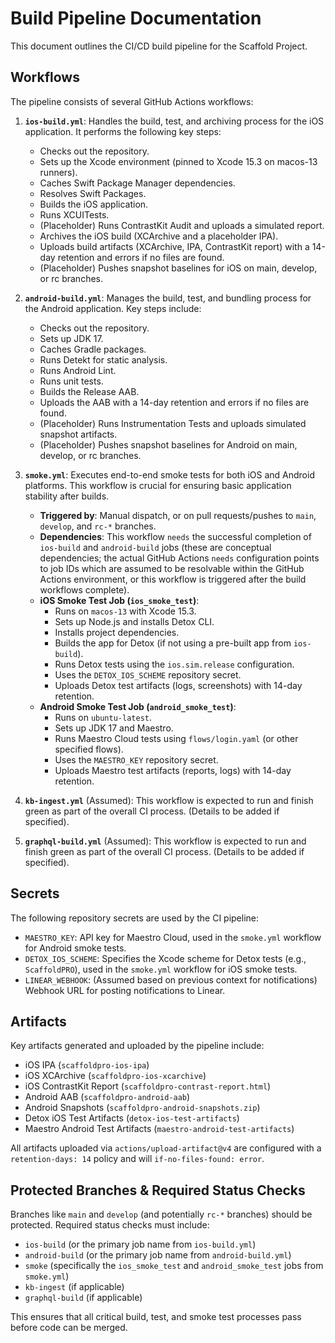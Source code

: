 # Build Pipeline Documentation

This document outlines the CI/CD build pipeline for the Scaffold Project.

## Workflows

The pipeline consists of several GitHub Actions workflows:

1.  **`ios-build.yml`**: Handles the build, test, and archiving process for the iOS application. It performs the following key steps:
    *   Checks out the repository.
    *   Sets up the Xcode environment (pinned to Xcode 15.3 on macos-13 runners).
    *   Caches Swift Package Manager dependencies.
    *   Resolves Swift Packages.
    *   Builds the iOS application.
    *   Runs XCUITests.
    *   (Placeholder) Runs ContrastKit Audit and uploads a simulated report.
    *   Archives the iOS build (XCArchive and a placeholder IPA).
    *   Uploads build artifacts (XCArchive, IPA, ContrastKit report) with a 14-day retention and errors if no files are found.
    *   (Placeholder) Pushes snapshot baselines for iOS on main, develop, or rc branches.

2.  **`android-build.yml`**: Manages the build, test, and bundling process for the Android application. Key steps include:
    *   Checks out the repository.
    *   Sets up JDK 17.
    *   Caches Gradle packages.
    *   Runs Detekt for static analysis.
    *   Runs Android Lint.
    *   Runs unit tests.
    *   Builds the Release AAB.
    *   Uploads the AAB with a 14-day retention and errors if no files are found.
    *   (Placeholder) Runs Instrumentation Tests and uploads simulated snapshot artifacts.
    *   (Placeholder) Pushes snapshot baselines for Android on main, develop, or rc branches.

3.  **`smoke.yml`**: Executes end-to-end smoke tests for both iOS and Android platforms. This workflow is crucial for ensuring basic application stability after builds.
    *   **Triggered by**: Manual dispatch, or on pull requests/pushes to `main`, `develop`, and `rc-*` branches.
    *   **Dependencies**: This workflow `needs` the successful completion of `ios-build` and `android-build` jobs (these are conceptual dependencies; the actual GitHub Actions `needs` configuration points to job IDs which are assumed to be resolvable within the GitHub Actions environment, or this workflow is triggered after the build workflows complete).
    *   **iOS Smoke Test Job (`ios_smoke_test`)**:
        *   Runs on `macos-13` with Xcode 15.3.
        *   Sets up Node.js and installs Detox CLI.
        *   Installs project dependencies.
        *   Builds the app for Detox (if not using a pre-built app from `ios-build`).
        *   Runs Detox tests using the `ios.sim.release` configuration.
        *   Uses the `DETOX_IOS_SCHEME` repository secret.
        *   Uploads Detox test artifacts (logs, screenshots) with 14-day retention.
    *   **Android Smoke Test Job (`android_smoke_test`)**:
        *   Runs on `ubuntu-latest`.
        *   Sets up JDK 17 and Maestro.
        *   Runs Maestro Cloud tests using `flows/login.yaml` (or other specified flows).
        *   Uses the `MAESTRO_KEY` repository secret.
        *   Uploads Maestro test artifacts (reports, logs) with 14-day retention.

4.  **`kb-ingest.yml`** (Assumed): This workflow is expected to run and finish green as part of the overall CI process. (Details to be added if specified).

5.  **`graphql-build.yml`** (Assumed): This workflow is expected to run and finish green as part of the overall CI process. (Details to be added if specified).

## Secrets

The following repository secrets are used by the CI pipeline:

*   `MAESTRO_KEY`: API key for Maestro Cloud, used in the `smoke.yml` workflow for Android smoke tests.
*   `DETOX_IOS_SCHEME`: Specifies the Xcode scheme for Detox tests (e.g., `ScaffoldPRO`), used in the `smoke.yml` workflow for iOS smoke tests.
*   `LINEAR_WEBHOOK`: (Assumed based on previous context for notifications) Webhook URL for posting notifications to Linear.

## Artifacts

Key artifacts generated and uploaded by the pipeline include:

*   iOS IPA (`scaffoldpro-ios-ipa`)
*   iOS XCArchive (`scaffoldpro-ios-xcarchive`)
*   iOS ContrastKit Report (`scaffoldpro-contrast-report.html`)
*   Android AAB (`scaffoldpro-android-aab`)
*   Android Snapshots (`scaffoldpro-android-snapshots.zip`)
*   Detox iOS Test Artifacts (`detox-ios-test-artifacts`)
*   Maestro Android Test Artifacts (`maestro-android-test-artifacts`)

All artifacts uploaded via `actions/upload-artifact@v4` are configured with a `retention-days: 14` policy and will `if-no-files-found: error`.

## Protected Branches & Required Status Checks

Branches like `main` and `develop` (and potentially `rc-*` branches) should be protected.
Required status checks must include:
*   `ios-build` (or the primary job name from `ios-build.yml`)
*   `android-build` (or the primary job name from `android-build.yml`)
*   `smoke` (specifically the `ios_smoke_test` and `android_smoke_test` jobs from `smoke.yml`)
*   `kb-ingest` (if applicable)
*   `graphql-build` (if applicable)

This ensures that all critical build, test, and smoke test processes pass before code can be merged.

